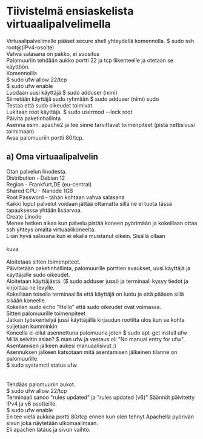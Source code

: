 # Tiivistelmä ensiaskelista virtuaalipalvelimella
Virtuaalipalvelimelle pääset secure shell yhteydellä komennolla. $ sudo ssh root@(IPv4-osoite) <br>
Vahva salasana on pakko, ei suositus <br>
Palomuuriin tehdään aukko portti 22 ja tcp liikenteelle ja otetaan se käyttöön. <br>
Komennoilla<br>
$ sudo ufw allow 22/tcp <br>
$ sudo ufw enable <br>
Luodaan uusi käyttäjä $ sudo adduser (nimi)<br>
Siirretään käyttäjä sudo ryhmään $ sudo adduser (nimi) sudo<br>
Testaa että sudo oikeudet toimivat.<br>
Lukitaan root käyttäjä. $ sudo usermod --lock root <br>
Päivitä paketinhallinta<br>
Asenna esim. apache2 ja tee sinne tarvittavat toimenpiteet (pistä nettisivusi toimimaan)<br>
Avaa palomuuriin portti 80/tcp.<br>
## a) Oma virtuaalipalvelin
Otan palvelun linodesta. <br>
Distribution - Debian 12<br>
Region - Frankfurt,DE (eu-central)<br>
Shared CPU - Nanode 1GB<br>
Root Password - tähän kohtaan vahva salasana<br>
Kaikki loput palvelut voidaan jättää ottamatta sillä ne ei tuota tässä tapauksessa yhtään lisäarvoa. <br>
Create Linode <br>
Menee hetken aikaa kun palvelu pistää koneen pyörimään ja kokeillaan ottaa ssh yhteys omalta virtuaalikoneelta. <br>
Liian hyvä salasana kun ei ekalla muistanut oikein. Sisällä ollaan <br>
<br>
kuva <br>
<br>
Aloitetaas sitten toimenpiteet.<br>
Päivitetään paketinhallinta, palomuurille porttien avaukset, uusi käyttäjä ja käyttäjälle sudo oikeudet.<br>
Aloitetaan käyttäjästä. ($ sudo adduser jussi) ja terminaali kysyy tiedot ja kirjoittaa ne levylle. <br>
Kokeillaan toisella terminaalilla että käyttäjä on luotu ja että pääsen sillä sisään koneelle. <br>
Kokeilen sudo echo "Hello" että sudo oikeudet ovat voimassa. <br>
Sitten palomuurille toimenpiteet <br>
Jatkan työskentelyä jussi käyttäjällä kirjaudun rootilta ulos kun se kohta suljetaan kumminkin <br>
Koneella ei ollut asennettuna palomuuria joten $ sudo apt-get install ufw <br>
Millä selvitin asian? $ man ufw ja vastaus oli "No manual entry for ufw". Asentamisen jälkeen aukesi manuaalisivut :) <br>
Asennuksen jälkeen katsotaan mitä asentamisen jälkeinen tilanne on palomuurille. <br>
$ sudo systemctl status ufw <br>
<br>
<br>
Tehdääs palomuuriin aukot.<br>
$ sudo ufw allow 22/tcp <br>
Terminaali sanoo "rules updated" ja "rules updated (v6)" Säännöt päivitetty IPv4 ja v6 osotteille.<br>
$ sudo ufw enable <br>
En tee vielä aukkoa portti 80/tcp ennen kun olen tehnyt Apachella pyörivän sivun joka näytetään ulkomaailmaan. <br>
Eli apachen lataus ja sivun vaihto. <br>

